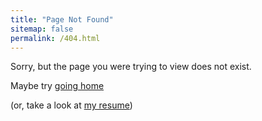 ```yaml
---
title: "Page Not Found"
sitemap: false
permalink: /404.html
---
```


Sorry, but the page you were trying to view does not exist.

Maybe try [going home](https://gcpins.github.io)

(or, take a look at [my resume](https://gcpins.github.io/cv))
